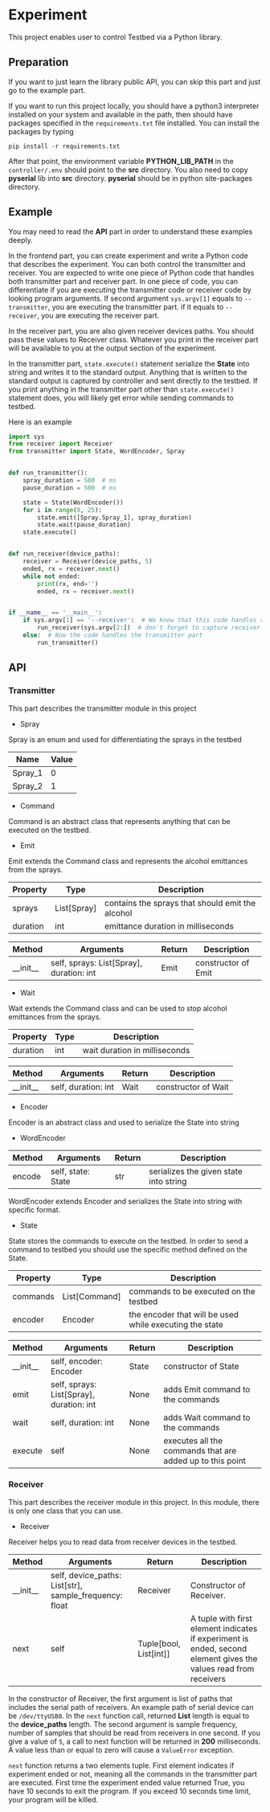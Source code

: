 # Experiment

This project enables user to control Testbed via a Python library.

## Preparation

If you want to just learn the library public API, you can skip this part and just go to the example part.

If you want to run this project locally, you should have a python3 interpreter installed on your system and available in
the path, then should have packages specified in the ```requirements.txt``` file installed. You can install the packages
by typing

```
pip install -r requirements.txt
```

After that point, the environment variable **PYTHON_LIB_PATH** in the ```controller/.env``` should point to the **src**
directory. You also need to copy **pyserial** lib into **src** directory. **pyserial** should be in python site-packages
directory.

## Example

You may need to read the **API** part in order to understand these examples deeply.

In the frontend part, you can create experiment and write a Python code that describes the experiment. You can both
control the transmitter and receiver. You are expected to write one piece of Python code that handles both transmitter
part and receiver part. In one piece of code, you can differentiate if you are executing the transmitter code or
receiver code by looking program arguments. If second argument ```sys.argv[1]``` equals to ```--transmitter```, you are
executing the transmitter part. if it equals to ```--receiver```, you are executing the receiver part.

In the receiver part, you are also given receiver devices paths. You should pass these values to Receiver class.
Whatever you print in the receiver part will be available to you at the output section of the experiment.

In the transmitter part, ```state.execute()``` statement serialize the **State** into string and writes it to the
standard output. Anything that is written to the standard output is captured by controller and sent directly to the
testbed. If you print anything in the transmitter part other than ```state.execute()``` statement does, you will likely
get error while sending commands to testbed.

Here is an example

```python
import sys
from receiver import Receiver
from transmitter import State, WordEncoder, Spray


def run_transmitter():
    spray_duration = 500  # ms
    pause_duration = 500  # ms

    state = State(WordEncoder())
    for i in range(0, 25):
        state.emit([Spray.Spray_1], spray_duration)
        state.wait(pause_duration)
    state.execute()


def run_receiver(device_paths):
    receiver = Receiver(device_paths, 5)
    ended, rx = receiver.next()
    while not ended:
        print(rx, end='')
        ended, rx = receiver.next()


if __name__ == '__main__':
    if sys.argv[1] == '--receiver':  # We know that this code handles receiver part right now 
        run_receiver(sys.argv[2:])  # don't forget to capture receiver devices paths 
    else:  # Now the code handles the transmitter part
        run_transmitter()
```

## API

### Transmitter

This part describes the transmitter module in this project

* Spray

Spray is an enum and used for differentiating the sprays in the testbed

|Name| Value |
--- | ---
|Spray_1|0|
|Spray_2|1|

* Command

Command is an abstract class that represents anything that can be executed on the testbed.

* Emit

Emit extends the Command class and represents the alcohol emittances from the sprays.

|Property |Type  | Description|
--- | --- | ---
|sprays|List[Spray]|contains the sprays that should emit the alcohol|
|duration|int|emittance duration in milliseconds|

|Method |Arguments| Return| Description|
--- | --- | --- | ---
|\_\_init\_\_|self, sprays: List[Spray], duration: int |Emit|constructor of Emit|

* Wait

Wait extends the Command class and can be used to stop alcohol emittances from the sprays.

|Property |Type  | Description|
--- | --- | ---
|duration|int|wait duration in milliseconds|

|Method |Arguments| Return| Description|
--- | --- | --- | ---
|\_\_init\_\_|self, duration: int |Wait|constructor of Wait|

* Encoder

Encoder is an abstract class and used to serialize the State into string

* WordEncoder

|Method |Arguments| Return| Description|
--- | --- | --- | ---
|encode|self, state: State |str|serializes the given state into string|

WordEncoder extends Encoder and serializes the State into string with specific format.

* State

State stores the commands to execute on the testbed. In order to send a command to testbed you should use the specific
method defined on the State.

|Property |Type  | Description|
--- | --- | ---
|commands|List[Command]|commands to be executed on the testbed|
|encoder|Encoder|the encoder that will be used while executing the state|

|Method |Arguments| Return| Description|
--- | --- | --- | ---
|\_\_init\_\_|self, encoder: Encoder |State|constructor of State|
|emit|self, sprays: List[Spray], duration: int |None|adds Emit command to the commands|
|wait|self, duration: int |None|adds Wait command to the commands|
|execute|self|None|executes all the commands that are added up to this point|

### Receiver

This part describes the receiver module in this project. In this module, there is only one class that you can use.

* Receiver

Receiver helps you to read data from receiver devices in the testbed.

|Method |Arguments| Return| Description|
--- | --- | --- | ---
|\_\_init\_\_|self, device_paths: List[str], sample_frequency: float |Receiver|Constructor of Receiver.|
|next|self|Tuple[bool, List[int]]|A tuple with first element indicates if experiment is ended, second element gives the values read from receivers|

In the constructor of Receiver, the first argument is list of paths that includes the serial path of receivers. An
example path of serial device can be ```/dev/ttyUSB0```. In the ```next``` function call, returned **List** length is
equal to the **device_paths**
length. The second argument is sample frequency, number of samples that should be read from receivers in one second. If
you give a value of ```5```, a call to next function will be returned in **200** milliseconds. A value less than or
equal to zero will cause a ```ValueError``` exception.

```next``` function returns a two elements tuple. First element indicates if experiment ended or not, meaning all the
commands in the transmitter part are executed. First time the experiment ended value returned True, you have 10 seconds
to exit the program. If you exceed 10 seconds time limit, your program will be killed.


